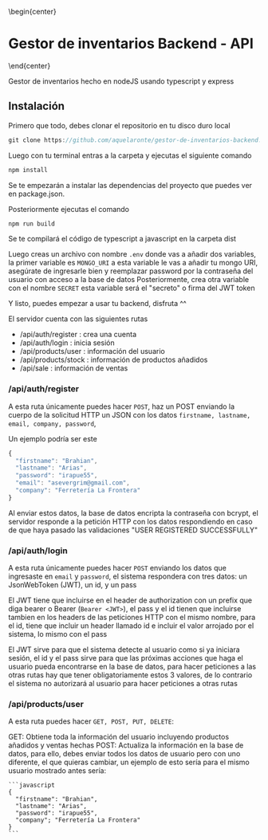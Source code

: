 \begin{center}
# Gestor de inventarios Backend - API
\end{center}

Gestor de inventarios hecho en nodeJS usando typescript y express

## Instalación

Primero que todo, debes clonar el repositorio en tu disco duro local
```javascript
git clone https://github.com/aquelaronte/gestor-de-inventarios-backend.git
```

Luego con tu terminal entras a la carpeta y ejecutas el siguiente comando
```javascript
npm install
```
Se te empezarán a instalar las dependencias del proyecto que puedes ver en package.json.

Posteriormente ejecutas el comando
```javascript
npm run build
```

Se te compilará el código de typescript a javascript en la carpeta dist

Luego creas un archivo con nombre `.env` donde vas a añadir dos variables, la primer variable es `MONGO_URI` a esta variable le vas a añadir tu mongo URI, asegúrate de ingresarle bien y reemplazar password por la contraseña del usuario con acceso a la base de datos
Posteriormente, crea otra variable con el nombre `SECRET` esta variable será el "secreto" o firma del JWT token
  
Y listo, puedes empezar a usar tu backend, disfruta ^^

  
  
El servidor cuenta con las siguientes rutas

 - /api/auth/register : crea una cuenta
 - /api/auth/login : inicia sesión
 - /api/products/user : información del usuario
 - /api/products/stock : información de productos añadidos
 - /api/sale : información de ventas

### /api/auth/register
  A esta ruta únicamente puedes hacer `POST`, haz un POST enviando la cuerpo de la solicitud HTTP un JSON con los datos `firstname, lastname, email, company, password`,

Un ejemplo podría ser este
  
```javascript
{
  "firstname": "Brahian",
  "lastname": "Arias",
  "password": "irapue55",
  "email": "asevergrim@gmail.com",
  "company": "Ferretería La Frontera"
}
```
  
Al enviar estos datos, la base de datos encripta la contraseña con bcrypt, el servidor responde a la petición HTTP con los datos respondiendo en caso de que haya pasado las validaciones "USER REGISTERED SUCCESSFULLY"
  
### /api/auth/login
  A esta ruta únicamente puedes hacer `POST` enviando los datos que ingresaste en `email` y `password`, el sistema respondera con tres datos: un JsonWebToken (JWT), un id, y un pass
  
  El JWT tiene que incluirse en el header de authorization con un prefix que diga bearer o Bearer (`Bearer <JWT>`), el pass y el id tienen que incluirse tambien en los headers de las peticiones HTTP con el mismo nombre, para el id, tiene que incluir un header llamado id e incluir el valor arrojado por el sistema, lo mismo con el pass
  
  El JWT sirve para que el sistema detecte al usuario como si ya iniciara sesión, el id y el pass sirve para que las próximas acciones que haga el usuario pueda encontrarse en la base de datos, para hacer peticiones a las otras rutas hay que tener obligatoriamente estos 3 valores, de lo contrario el sistema no autorizará al usuario para hacer peticiones a otras rutas
  
### /api/products/user
  A esta ruta puedes hacer `GET, POST, PUT, DELETE`:
  
  GET:
    Obtiene toda la información del usuario incluyendo productos añadidos y ventas hechas
  POST:
    Actualiza la información en la base de datos, para ello, debes enviar todos los datos de usuario pero con uno diferente, el que quieras cambiar, un ejemplo de esto sería para el mismo usuario mostrado antes sería:
    
    ```javascript
    {
      "firstname": "Brahian",
      "lastname": "Arias",
      "password": "irapue55",
      "company"; "Ferretería La Frontera"
    }
    ```
  
  
